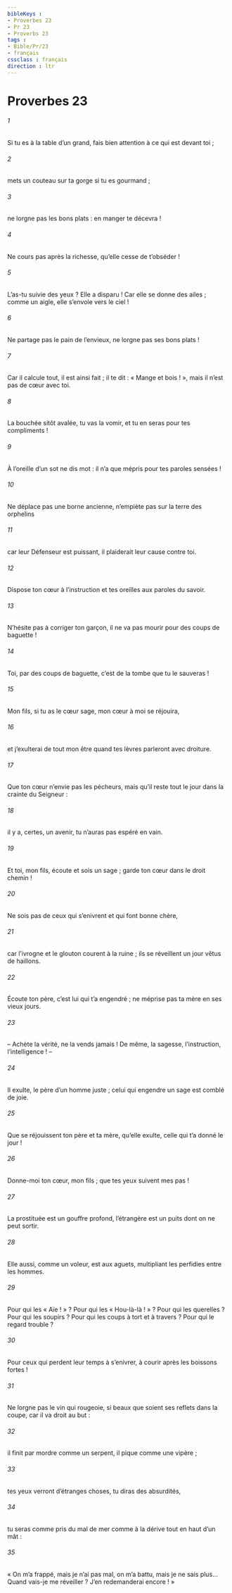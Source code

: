 ```yaml
---
bibleKeys : 
- Proverbes 23
- Pr 23
- Proverbs 23
tags : 
- Bible/Pr/23
- français
cssclass : français
direction : ltr
---
```


# Proverbes 23

###### 1
Si tu es à la table d’un grand,
fais bien attention à ce qui est devant toi ;
###### 2
mets un couteau sur ta gorge
si tu es gourmand ;
###### 3
ne lorgne pas les bons plats :
en manger te décevra !
###### 4
Ne cours pas après la richesse,
qu’elle cesse de t’obséder !
###### 5
L’as-tu suivie des yeux ? Elle a disparu !
Car elle se donne des ailes ;
comme un aigle, elle s’envole vers le ciel !
###### 6
Ne partage pas le pain de l’envieux,
ne lorgne pas ses bons plats !
###### 7
Car il calcule tout, il est ainsi fait ;
il te dit : « Mange et bois ! »,
mais il n’est pas de cœur avec toi.
###### 8
La bouchée sitôt avalée, tu vas la vomir,
et tu en seras pour tes compliments !
###### 9
À l’oreille d’un sot ne dis mot :
il n’a que mépris pour tes paroles sensées !
###### 10
Ne déplace pas une borne ancienne,
n’empiète pas sur la terre des orphelins
###### 11
car leur Défenseur est puissant, il plaiderait leur cause contre toi.
###### 12
Dispose ton cœur à l’instruction
et tes oreilles aux paroles du savoir.
###### 13
N’hésite pas à corriger ton garçon,
il ne va pas mourir pour des coups de baguette !
###### 14
Toi, par des coups de baguette,
c’est de la tombe que tu le sauveras !
###### 15
Mon fils, si tu as le cœur sage,
mon cœur à moi se réjouira,
###### 16
et j’exulterai de tout mon être
quand tes lèvres parleront avec droiture.
###### 17
Que ton cœur n’envie pas les pécheurs,
mais qu’il reste tout le jour dans la crainte du Seigneur :
###### 18
il y a, certes, un avenir,
tu n’auras pas espéré en vain.
###### 19
Et toi, mon fils, écoute et sois un sage ;
garde ton cœur dans le droit chemin !
###### 20
Ne sois pas de ceux qui s’enivrent
et qui font bonne chère,
###### 21
car l’ivrogne et le glouton courent à la ruine ;
ils se réveillent un jour vêtus de haillons.
###### 22
Écoute ton père, c’est lui qui t’a engendré ;
ne méprise pas ta mère en ses vieux jours.
###### 23
– Achète la vérité, ne la vends jamais !
De même, la sagesse, l’instruction, l’intelligence ! –
###### 24
Il exulte, le père d’un homme juste ;
celui qui engendre un sage est comblé de joie.
###### 25
Que se réjouissent ton père et ta mère,
qu’elle exulte, celle qui t’a donné le jour !
###### 26
Donne-moi ton cœur, mon fils ;
que tes yeux suivent mes pas !
###### 27
La prostituée est un gouffre profond,
l’étrangère est un puits dont on ne peut sortir.
###### 28
Elle aussi, comme un voleur, est aux aguets,
multipliant les perfidies entre les hommes.
###### 29
Pour qui les « Aïe ! » ? Pour qui les « Hou-là-là ! » ?
Pour qui les querelles ? Pour qui les soupirs ?
Pour qui les coups à tort et à travers ?
Pour qui le regard trouble ?
###### 30
Pour ceux qui perdent leur temps à s’enivrer,
à courir après les boissons fortes !
###### 31
Ne lorgne pas le vin qui rougeoie,
si beaux que soient ses reflets dans la coupe,
car il va droit au but :
###### 32
il finit par mordre comme un serpent,
il pique comme une vipère ;
###### 33
tes yeux verront d’étranges choses,
tu diras des absurdités,
###### 34
tu seras comme pris du mal de mer
comme à la dérive tout en haut d’un mât :
###### 35
« On m’a frappé, mais je n’ai pas mal,
on m’a battu, mais je ne sais plus…
Quand vais-je me réveiller ?
J’en redemanderai encore ! »
